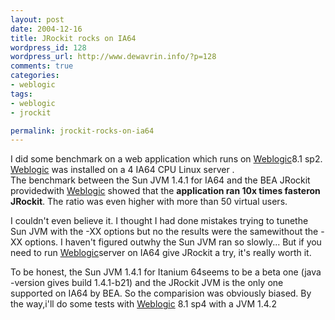```yaml
--- 
layout: post
date: 2004-12-16
title: JRockit rocks on IA64
wordpress_id: 128
wordpress_url: http://www.dewavrin.info/?p=128
comments: true
categories: 
- weblogic
tags:
- weblogic
- jrockit

permalink: jrockit-rocks-on-ia64
---
```

I did some benchmark on a web application which runs on [Weblogic](http://edocs.bea.com/wls/docs81/notes/issues.html "Known issues")8.1 sp2. [Weblogic](http://edocs.bea.com/wls/docs81/notes/issues.html "Known issues") was installed on a 4 IA64 CPU Linux server .<br /> The benchmark between the Sun JVM 1.4.1 for IA64 and the BEA JRockit providedwith [Weblogic](http://edocs.bea.com/wls/docs81/notes/issues.html "Known issues") showed that the <b>application ran 10x times fasteron JRockit</b>. The ratio was even higher with more than 50 virtual users.

I couldn&#39;t even believe it. I thought I had done mistakes trying to tunethe Sun JVM with the -XX options but no the results were the samewithout the -XX options. I haven&#39;t figured outwhy the Sun JVM ran so slowly... But if you need to run [Weblogic](http://edocs.bea.com/wls/docs81/notes/issues.html "Known issues")server on IA64 give JRockit a try, it&#39;s really worth it.

To be honest, the Sun JVM 1.4.1 for Itanium 64seems to be a beta one (java -version gives build 1.4.1-b21) and the JRockit JVM is the only one supported on IA64 by BEA. So the comparision was obviously biased. By the way,i&#39;ll do some tests with [Weblogic](http://edocs.bea.com/wls/docs81/notes/issues.html "Known issues") 8.1 sp4 with a JVM 1.4.2
